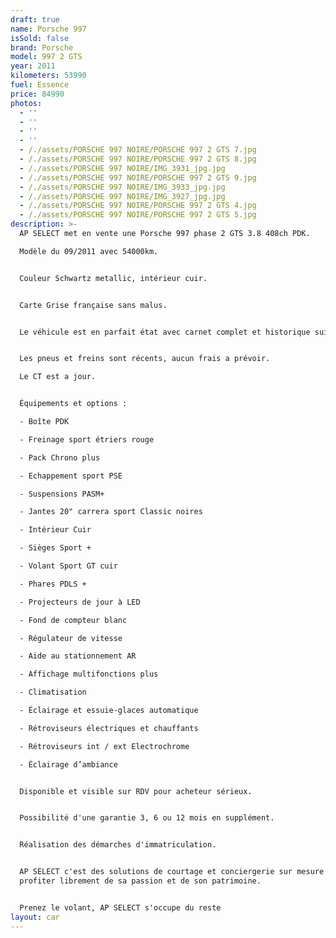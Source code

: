 ```yaml
---
draft: true
name: Porsche 997
isSold: false
brand: Porsche
model: 997 2 GTS
year: 2011
kilometers: 53990
fuel: Essence
price: 84990
photos:
  - ''
  - ''
  - ''
  - ''
  - /./assets/PORSCHE 997 NOIRE/PORSCHE 997 2 GTS 7.jpg
  - /./assets/PORSCHE 997 NOIRE/PORSCHE 997 2 GTS 8.jpg
  - /./assets/PORSCHE 997 NOIRE/IMG_3931_jpg.jpg
  - /./assets/PORSCHE 997 NOIRE/PORSCHE 997 2 GTS 9.jpg
  - /./assets/PORSCHE 997 NOIRE/IMG_3933_jpg.jpg
  - /./assets/PORSCHE 997 NOIRE/IMG_3927_jpg.jpg
  - /./assets/PORSCHE 997 NOIRE/PORSCHE 997 2 GTS 4.jpg
  - /./assets/PORSCHE 997 NOIRE/PORSCHE 997 2 GTS 5.jpg
description: >-
  AP SELECT met en vente une Porsche 997 phase 2 GTS 3.8 408ch PDK.

  Modèle du 09/2011 avec 54000km.


  Couleur Schwartz metallic, intérieur cuir.


  Carte Grise française sans malus.


  Le véhicule est en parfait état avec carnet complet et historique suivi.


  Les pneus et freins sont récents, aucun frais a prévoir.

  Le CT est a jour.


  Équipements et options :

  - Boîte PDK

  - Freinage sport étriers rouge

  - Pack Chrono plus

  - Echappement sport PSE

  - Suspensions PASM+

  - Jantes 20" carrera sport Classic noires

  - Intérieur Cuir

  - Sièges Sport +

  - Volant Sport GT cuir

  - Phares PDLS +

  - Projecteurs de jour à LED

  - Fond de compteur blanc

  - Régulateur de vitesse

  - Aide au stationnement AR

  - Affichage multifonctions plus

  - Climatisation

  - Éclairage et essuie-glaces automatique

  - Rétroviseurs électriques et chauffants

  - Rétroviseurs int / ext Electrochrome

  - Éclairage d’ambiance


  Disponible et visible sur RDV pour acheteur sérieux.


  Possibilité d'une garantie 3, 6 ou 12 mois en supplément.


  Réalisation des démarches d'immatriculation.


  AP SELECT c'est des solutions de courtage et conciergerie sur mesure pour
  profiter librement de sa passion et de son patrimoine.


  Prenez le volant, AP SELECT s'occupe du reste
layout: car
---
```


